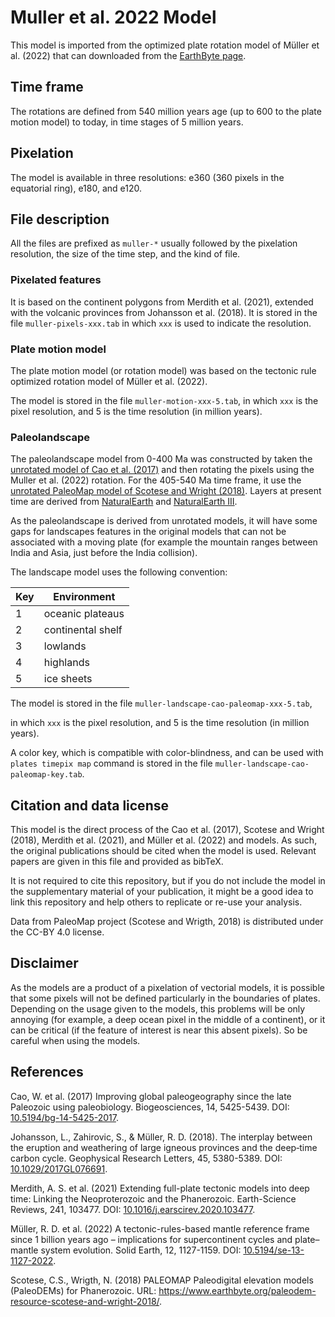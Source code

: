 # Muller et al. 2022 Model

This model is imported from the optimized plate rotation model
of Müller et al. (2022)
that can downloaded from the [EarthByte page](https://earthbyte.org/webdav/ftp/Data_Collections/Muller_etal_2022_SE/).

## Time frame

The rotations are defined from 540 million years age
(up to 600 to the plate motion model)
to today,
in time stages of 5 million years.

## Pixelation

The model is available in three resolutions:
e360 (360 pixels in the equatorial ring),
e180,
and e120.

## File description

All the files are prefixed as `muller-*`
usually followed by the pixelation resolution,
the size of the time step,
and the kind of file.

### Pixelated features

It is based on the continent polygons
from Merdith et al. (2021),
extended with the volcanic provinces from Johansson et al. (2018).
It is stored in the file `muller-pixels-xxx.tab`
in which `xxx` is used to indicate the resolution.

### Plate motion model

The plate motion model
(or rotation model)
was based on the tectonic rule optimized rotation model
of Müller et al. (2022).

The model is stored in the file `muller-motion-xxx-5.tab`,
in which `xxx` is the pixel resolution,
and 5 is the time resolution (in million years).

### Paleolandscape

The paleolandscape model from 0-400 Ma was constructed by taken
the [unrotated model of Cao et al. (2017)](https://github.com/js-arias/gml-cao)
and then rotating the pixels using the Muller et al. (2022) rotation.
For the 405-540 Ma time frame,
it use the [unrotated PaleoMap model of Scotese and Wright (2018)](https://github.com/js-arias/gml-paleomap).
Layers at present time are derived
from [NaturalEarth](https://www.naturalearthdata.com/)
and [NaturalEarth III](https://www.shadedrelief.com/natural3/index.html).

As the paleolandscape is derived from unrotated models,
it will have some gaps for landscapes features in the original models
that can not be associated with a moving plate
(for example the mountain ranges between India and Asia,
just before the India collision).

The landscape model uses the following convention:

Key | Environment
--- | -----------
  1 | oceanic plateaus
  2 | continental shelf
  3 | lowlands
  4 | highlands
  5 | ice sheets

The model is stored in the file `muller-landscape-cao-paleomap-xxx-5.tab`,

in which `xxx` is the pixel resolution,
and 5 is the time resolution (in million years).

A color key,
which is compatible with color-blindness,
and can be used with `plates timepix map` command
is stored in the file `muller-landscape-cao-paleomap-key.tab`.

## Citation and data license

This model is the direct process of the
Cao et al. (2017),
Scotese and Wright (2018),
Merdith et al. (2021),
and Müller et al. (2022) and  models.
As such,
the original publications should be cited when the model is used.
Relevant papers are given in this file
and provided as bibTeX.

It is not required to cite this repository,
but if you do not include the model in the supplementary material
of your publication,
it might be a good idea to link this repository
and help others to replicate or re-use your analysis.

Data from PaleoMap project
(Scotese and Wrigth, 2018)
is distributed under the CC-BY 4.0 license.

## Disclaimer

As the models are a product of a pixelation of vectorial models,
it is possible that some pixels will not be defined
particularly in the boundaries of plates.
Depending on the usage given to the models,
this problems will be only annoying
(for example,
a deep ocean pixel in the middle of a continent),
or it can be critical
(if the feature of interest is near this absent pixels).
So be careful when using the models.

## References

Cao, W. et al.
(2017)
Improving global paleogeography since the late Paleozoic using paleobiology.
Biogeosciences, 14, 5425-5439.
DOI: [10.5194/bg-14-5425-2017](https://doi.org/10.5194/bg-14-5425-2017).

Johansson, L., Zahirovic, S., & Müller, R. D.
(2018).
The interplay between the eruption and weathering of large igneous provinces and the deep‐time carbon cycle.
Geophysical Research Letters, 45, 5380-5389.
DOI: [10.1029/2017GL076691](https://doi.org/10.1029/2017GL076691).

Merdith, A. S. et al.
(2021)
Extending full-plate tectonic models into deep time: Linking the Neoproterozoic and the Phanerozoic.
Earth-Science Reviews, 241, 103477.
DOI: [10.1016/j.earscirev.2020.103477](https://doi.org/10.1016/j.earscirev.2020.103477).

Müller, R. D. et al.
(2022)
A tectonic-rules-based mantle reference frame since 1 billion years ago – implications for supercontinent cycles and plate–mantle system evolution.
Solid Earth, 12, 1127-1159.
DOI: [10.5194/se-13-1127-2022](https://doi.org/10.5194/se-13-1127-2022).

Scotese, C.S., Wrigth, N.
(2018)
PALEOMAP Paleodigital elevation models (PaleoDEMs) for Phanerozoic.
URL: <https://www.earthbyte.org/paleodem-resource-scotese-and-wright-2018/>.
